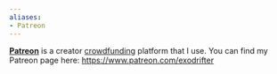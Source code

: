```yaml
---
aliases:
- Patreon
---
```


**[Patreon](https://www.patreon.com/)** is a creator [crowdfunding](crowdfunding.md) platform that I use. You can find my Patreon page here: https://www.patreon.com/exodrifter

